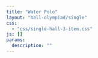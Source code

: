 ```yaml
---
title: "Water Polo"
layout: "hall-olympiad/single"
css: 
  - "css/single-hall-3-item.css"
js: []
params:
  description: ""
---
```

